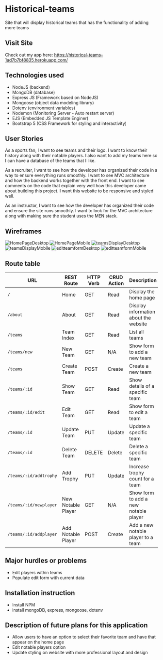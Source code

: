 # Historical-teams
Site that will display historical teams that has the functionality of adding more teams

## Visit Site
Check out my app here: https://historical-teams-1ad7b7bf8835.herokuapp.com/

## Technologies used
- NodeJS (backend)
- MongoDB (database)
- Express JS (Framework based on NodeJS)
- Mongoose (object data modeling library)
- Dotenv (environment variables)
- Nodemon (Monitoring Server - Auto restart server)
- EJS (Embedded JS Template Enginer)
- Bootstrap 5 (CSS Framework for styling and interactivity)

## User Stories
As a sports fan, I want to see teams and their logo. I want to know their history along with their notable players. I also want to add my teams here so I can have a database of the teams that I like.

As a recruiter, I want to see how the developer has organized their code in a way to ensure everything runs smoothly. I want to see MVC architecture and how the backend works together with the front end. I want to see comments on the code that explain very well how this developer came about building this project. I want this website to be responsive and styled well.

As an instructor, I want to see how the developer has organized their code and ensure the site runs smoothly. I want to look for the MVC architecture along with making sure the student uses the MEN stack.

## Wireframes

![HomePageDesktop](https://media.git.generalassemb.ly/user/51685/files/5fd8273c-d824-43ab-a86d-eef1051d2636)
![HomePageMobile](https://media.git.generalassemb.ly/user/51685/files/8cb1fc99-f552-4aa5-86ca-fcabc2773bfd)
![teamsDisplayDesktop](https://media.git.generalassemb.ly/user/51685/files/4ad59c5b-3629-4f99-a682-d372ca9503dc)
![teamsDisplayMobile](https://media.git.generalassemb.ly/user/51685/files/52f36d6a-26e3-4840-81d5-8f3a5d317ba3)
![editteamformDesktop](https://media.git.generalassemb.ly/user/51685/files/60e6a734-51d0-4cda-bc8d-8e19c21540ed)
![editteamformMobile](https://media.git.generalassemb.ly/user/51685/files/7a69b5c8-45f9-4029-9828-842f04d05193)

## Route table

| URL                          | REST Route         | HTTP Verb | CRUD Action  | Description                                   | EJS View(s)                 |
|------------------------------|--------------------|-----------|--------------|-----------------------------------------------|-----------------------------|
| `/`                          | Home               | GET       | Read         | Display the home page                         | `home.ejs`                  |
| `/about`                     | About              | GET       | Read         | Display information about the website         | `about.ejs`                 |
| `/teams`                     | Team Index         | GET       | Read         | List all teams                                | `team-index.ejs`            |
| `/teams/new`                 | New Team           | GET       | N/A          | Show form to add a new team                   | `new-team.ejs`              |
| `/teams`                     | Create Team        | POST      | Create       | Create a new team                             | Redirect to `/teams`        |
| `/teams/:id`                 | Show Team          | GET       | Read         | Show details of a specific team               | `team-details.ejs`          |
| `/teams/:id/edit`            | Edit Team          | GET       | Read         | Show form to edit a team                      | `edit-team.ejs`             |
| `/teams/:id`                 | Update Team        | PUT       | Update       | Update a specific team                        | Redirect to `/teams/:id`    |
| `/teams/:id`                 | Delete Team        | DELETE    | Delete       | Delete a specific team                        | Redirect to `/teams`        |
| `/teams/:id/addtrophy`       | Add Trophy         | PUT       | Update       | Increase trophy count for a team              | Redirect to `/teams/:id`    |
| `/teams/:id/newplayer`       | New Notable Player | GET       | N/A          | Show form to add a new notable player         | `new-player.ejs`            |
| `/teams/:id/addplayer`       | Add Notable Player | POST      | Create       | Add a new notable player to a team            | Redirect to `/teams/:id`    |

## Major hurdles or problems
- Edit players within teams
- Populate edit form with current data

## Installation instruction
- Install NPM
- install mongoDB, express, mongoose, dotenv

## Description of future plans for this application
- Allow users to have an option to select their favorite team and have that appear on the home page
- Edit notable players option
- Update styling on website with more professional layout and design
